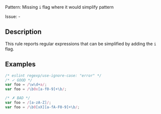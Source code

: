 Pattern: Missing `i` flag where it would simplify pattern

Issue: -

## Description

This rule reports regular expressions that can be simplified by adding the `i` flag.

## Examples

```js
/* eslint regexp/use-ignore-case: "error" */
/* ✓ GOOD */
var foo = /\w\d+a/;
var foo = /\b0x[a-f0-9]+\b/;

/* ✗ BAD */
var foo = /[a-zA-Z]/;
var foo = /\b0[xX][a-fA-F0-9]+\b/;
```
